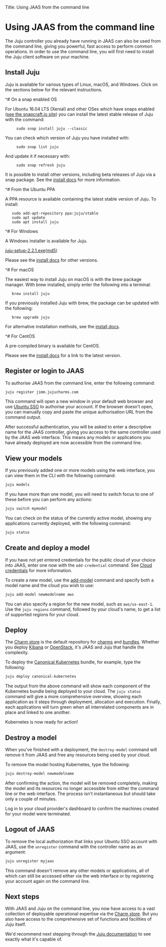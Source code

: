 Title: Using JAAS from the command line

# Using JAAS from the command line

The Juju controller you already have running in JAAS can also be used
from the command line, giving you powerful, fast access to
perform common operations. In order to use the command line, you will
first need to install the Juju client software on your machine.

## Install Juju

Juju is available for various types of Linux, macOS, and Windows.
Click on the sections below for the relevant instructions.


<style>
details  {
    padding-bottom: 6px;
}
</style>

^# On a snap enabled OS

   For Ubuntu 16.04 LTS (Xenial) and other OSes which have snaps enabled
   ([see the snapcraft.io site][snapcraft]) you can install the latest
   stable release of Juju with the command:

         sudo snap install juju --classic

   You can check which version of Juju you have installed with:

         sudo snap list juju

   And update it if necessary with:

         sudo snap refresh juju

   It is possible to install other versions, including beta releases of
   Juju via a snap package. See the [install docs][install] for more information.


^# From the Ubuntu PPA

   A PPA resource is available containing the latest stable version of
   Juju. To install:

       sudo add-apt-repository ppa:juju/stable
       sudo apt update
       sudo apt install juju

^# For Windows

   A Windows installer is available for Juju.

   [juju-setup-2.2.1.exe](https://launchpad.net/juju/2.2/2.2.1/+download/juju-setup-2.2.1.exe)([md5](https://launchpad.net/juju/2.2/2.2.1/+download/juju-setup-2.2.1.exe/+md5))

   Please see the [install docs][install] for other
   versions.

^# For macOS

   The easiest way to install Juju on macOS is with the brew package
   manager. With brew installed, simply enter the following into a
   terminal:

       brew install juju

   If you previously installed Juju with brew, the package can be
   updated with the following:

       brew upgrade juju

   For alternative installation methods, see the [install docs][install].

^# For CentOS

   A pre-compiled binary is available for CentOS.

   Please see the [install docs][install] for a link to the latest
   version.



## Register or login to JAAS

To authorise JAAS from the command line, enter the following command:

```bash
juju register jimm.jujucharms.com
```

This command will open a new window in your default web browser and use
[Ubuntu SSO][ubuntusso] to authorise your account. If the browser doesn't open,
you can manually copy and paste the unique authorisation URL from the command
output.

After successful authentication, you will be asked to enter a descriptive name
for the JAAS controller, giving you access to the same controller used by the
JAAS web interface. This means any models or applications you have already
deployed are now accessible from the command line.

## View your models

If you previously added one or more models using the web interface, you can
view them in the CLI with the following command:

```bash
juju models
```

If you have more than one model, you will need to switch focus to one of these
before you can perform any actions:

```bash
juju switch mymodel
```

You can check on the status of the currently active model, showing any
applications currently deployed, with the following command:

```bash
juju status
```
## Create and deploy a model

If you have not yet entered credentials for the public cloud of your choice
into JAAS, enter one now with the `add-credential` command. See
[Cloud credentials][credentials] for more information.

To create a new model, use the [add-model][addmodel] command and specify both a
model name and the cloud you wish to use:

```bash
juju add-model newmodelname aws
```

You can also specify a region for the new model, such as `aws/us-east-1`. Use
the `juju regions` command, followed by your cloud's name, to get a list of
supported regions for your cloud.

## Deploy

The [Charm store][charmstore] is the default repository for [charms][charms]
and [bundles][bundles]. Whether you deploy [Kibana][kibana] or
[OpenStack][openstack], it's JAAS and Juju that handle the complexity.

To deploy the [Canonical Kubernetes][kubernetes] bundle, for example, type the
following:

```bash
juju deploy canonical-kubernetes
```

The output from the above command will show each component of the Kubernetes
bundle being deployed to your cloud. The `juju status` command will give a more
comprehensive overview, showing each application as it steps through
deployment, allocation and execution. Finally, each applications will turn
green when all interrelated components are in place and linked to one another.

Kubernetes is now ready for action!

## Destroy a model

When you've finished with a deployment, the `destroy-model` command will remove it from
JAAS and free any resources being used by your cloud.

To remove the model hosting Kubernetes, type the following:

```bash
juju destroy-model newmodelname
```

After confirming the action, the model will be removed completely, making the
model and its resources no longer accessible from either the command line or
the web interface. The process isn't instantaneous but should take only a
couple of minutes.

Log in to your cloud provider's dashboard to confirm the machines created for
your model were terminated.

## Logout of JAAS

To remove the local authorization that links your Ubuntu SSO account with JAAS,
use the `unregister` command with the controller name as an argument:

```bash
juju unregister myjaas
```

This command doesn't remove any other models or applications, all of which can still
be accessed either via the web interface or by registering your account again
on the command line.

## Next steps

With JAAS and Juju on the command line, you now have access to a vast
collection of deployable operational expertise via the
[Charm store][charmstore]. But you also have access to the comprehensive set of
functions and facilities of Juju itself.

We'd recommend next stepping through the [Juju documentation][jujudocs] to see
exactly what it's capable of.


[addmodel]: ./models-adding.html
[bundles]: ./charms-bundles.html
[charms]: ./charms.html
[charmstore]: https://jujucharms.com
[credentials]: ./credentials.html
[install]: ./reference-install.html
[jujudocs]: ./clouds.html
[kibana]: https://jujucharms.com/kibana
[kubernetes]: https://jujucharms.com/canonical-kubernetes/bundle/21
[models]: ./models.html
[openstack]: https://jujucharms.com/q/openstack/?type=bundle
[snapcraft]: https://snapcraft.io/docs/core/install
[ubuntusso]: https://login.ubuntu.com/
